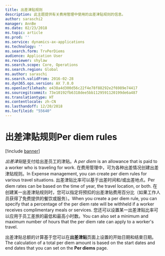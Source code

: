 ```yaml
---
title: 出差津贴规则
description: 此主题提供有关费用管理中使用的出差津贴规则的信息。
author: saraschi2
manager: AnnBe
ms.date: 02/23/2018
ms.topic: article
ms.prod: ''
ms.service: dynamics-ax-applications
ms.technology: ''
ms.search.form: TrvPerDiems
audience: Application User
ms.reviewer: shylaw
ms.search.scope: Core, Operations
ms.search.region: Global
ms.author: saraschi
ms.search.validFrom: 2016-02-28
ms.dyn365.ops.version: AX 7.0.0
ms.openlocfilehash: e438a4d300d56c22f4e78f88292e2f6989e74417
ms.sourcegitcommit: 73e10192fb6318dee5bb1129591120199de6a487
ms.translationtype: HT
ms.contentlocale: zh-CN
ms.lasthandoff: 12/20/2018
ms.locfileid: "55640"
---
```

# <a name="per-diem-rules"></a><span data-ttu-id="d62a4-103">出差津贴规则</span><span class="sxs-lookup"><span data-stu-id="d62a4-103">Per diem rules</span></span>

[!include [banner](../includes/banner.md)]

<span data-ttu-id="d62a4-104">*出差津贴*是支付给出差员工的津贴。</span><span class="sxs-lookup"><span data-stu-id="d62a4-104">A *per diem* is an allowance that is paid to a worker who is traveling for work.</span></span> <span data-ttu-id="d62a4-105">在费用管理中，可为各种出差情况创建出差津贴规则。</span><span class="sxs-lookup"><span data-stu-id="d62a4-105">In Expense management, you can create per diem rules for various travel situations.</span></span> <span data-ttu-id="d62a4-106">出差津贴比率可以基于出差时间和/或出差地点。</span><span class="sxs-lookup"><span data-stu-id="d62a4-106">Per diem rates can be based on the time of year, the travel location, or both.</span></span> <span data-ttu-id="d62a4-107">在创建某一出差津贴规则时，您可以指定将预扣的出差津贴费用百分比（如果工作人员获得了免费提供的餐饮或服务）。</span><span class="sxs-lookup"><span data-stu-id="d62a4-107">When you create a per diem rule, you can specify that a percentage of the per diem rate will be withheld if a worker receives complimentary meals or services.</span></span> <span data-ttu-id="d62a4-108">您还可以设置某一出差津贴比率可以应用于员工差旅的最低和最高小时数。</span><span class="sxs-lookup"><span data-stu-id="d62a4-108">You can also set a minimum and maximum number of hours that the per diem rate can apply to a worker's travel.</span></span>

<span data-ttu-id="d62a4-109">出差津贴总额的计算基于您可以在**出差津贴**页面上设置的开始日期和结束日期。</span><span class="sxs-lookup"><span data-stu-id="d62a4-109">The calculation of a total per diem amount is based on the start dates and end dates that you can set on the **Per diems** page.</span></span>
